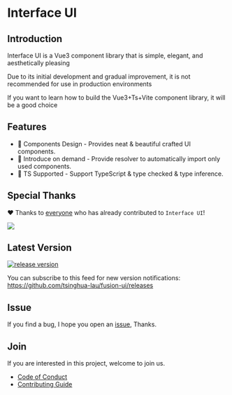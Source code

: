 # Interface UI

## Introduction

Interface UI is a Vue3 component library that is simple, elegant, and aesthetically pleasing

Due to its initial development and gradual improvement, it is not recommended for use in production environments

If you want to learn how to build the Vue3+Ts+Vite component library, it will be a good choice

## Features

- 🧜 Components Design - Provides neat & beautiful crafted UI components.
- 🎡 Introduce on demand - Provide resolver to automatically import only used components.
- 💪 TS Supported - Support TypeScript & type checked & type inference.

## Special Thanks

❤️ Thanks to [everyone](https://github.com/tsinghua-lau/fusion-ui/graphs/contributors)  who has already contributed to ```Interface UI```!

<a href="https://github.com/tsinghua-lau/fusion-ui/graphs/contributors">
  <img src="https://contrib.rocks/image?repo=tsinghua-lau/fusion-ui" />
</a>


## Latest Version

[![release version](https://img.shields.io/github/v/release/tsinghua-lau/fusion-ui?display_name=tag)](https://www.npmjs.com/package/fusion-ui)

You can subscribe to this feed for new version notifications: https://github.com/tsinghua-lau/fusion-ui/releases

## Issue

If you find a bug, I hope you open an [issue](https://github.com/tsinghua-lau/fusion-ui/issues), Thanks.

## Join

If you are interested in this project, welcome to join us.

- [Code of Conduct](https://github.com/tsinghua-lau/fusion-ui/blob/master/CODE_OF_CONDUCT.md)
- [Contributing Guide](https://github.com/tsinghua-lau/fusion-ui/blob/master/CONTRIBUTING.md)
